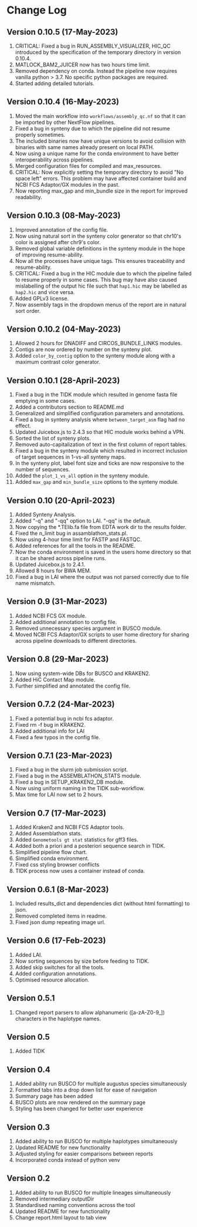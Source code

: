# Change Log

## Version 0.10.5 (17-May-2023)

1. CRITICAL: Fixed a bug in RUN_ASSEMBLY_VISUALIZER, HIC_QC introduced by the specification of the temporary directory in version 0.10.4.
2. MATLOCK_BAM2_JUICER now has two hours time limit.
3. Removed dependency on conda. Instead the pipeline now requires vanilla python > 3.7. No specific python packages are required.
4. Started adding detailed tutorials.

## Version 0.10.4 (16-May-2023)

1. Moved the main workflow into `workflows/assembly_qc.nf` so that it can be imported by other NextFlow pipelines.
2. Fixed a bug in synteny due to which the pipeline did not resume properly sometimes.
3. The included binaries now have unique versions to avoid collision with binaries with same names already present on local PATH.
4. Now using a unique name for the conda environment to have better interoperability across pipelines.
5. Merged configuration files for compiled and max_resources.
6. CRITICAL: Now explicitly setting the temporary directory to avoid "No space left" errors. This problem may have affected container build and NCBI FCS Adaptor/GX modules in the past.
7. Now reporting max_gap and min_bundle size in the report for improved readability.

## Version 0.10.3 (08-May-2023)

1. Improved annotation of the config file.
2. Now using natural sort in the synteny color generator so that chr10's color is assigned after chr9's color.
3. Removed global variable definitions in the synteny module in the hope of improving resume-ability.
4. Now all the processes have unique tags. This ensures traceability and resume-ability.
5. CRITICAL: Fixed a bug in the HIC module due to which the pipeline failed to resume properly in some cases. This bug may have also caused mislabelling of the output hic file such that `hap1.hic` may be labelled as `hap2.hic` and vice versa.
6. Added GPLv3 license.
7. Now assembly tags in the dropdown menus of the report are in natural sort order.

## Version 0.10.2 (04-May-2023)

1. Allowed 2 hours for DNADIFF and CIRCOS_BUNDLE_LINKS modules.
2. Contigs are now ordered by number on the synteny plot.
3. Added `color_by_contig` option to the synteny module along with a maximum contrast color generator.

## Version 0.10.1 (28-April-2023)

1. Fixed a bug in the TIDK module which resulted in genome fasta file emptying in some cases.
2. Added a contributors section to README.md
3. Generalized and simplified configuration parameters and annotations.
4. Fixed a bug in synteny analysis where `between_target_asm` flag had no effect.
5. Updated Juicebox.js to 2.4.3 so that HIC module works behind a VPN.
6. Sorted the list of synteny plots.
7. Removed auto-capitalization of text in the first column of report tables.
8. Fixed a bug in the synteny module which resulted in incorrect inclusion of target sequences in 1-vs-all synteny maps.
9. In the synteny plot, label font size and ticks are now responsive to the number of sequences.
10. Added the `plot_1_vs_all` option in the synteny module.
11. Added `max_gap` and `min_bundle_size` options to the synteny module.

## Version 0.10 (20-April-2023)

1. Added Synteny Analysis.
2. Added "-q" and "-qq" option to LAI. "-qq" is the default.
3. Now copying the *.TElib.fa file from EDTA work dir to the results folder.
4. Fixed the n_limit bug in assamblathon_stats.pl.
5. Now using 4-hour time limit for FASTP and FASTQC.
6. Added references for all the tools in the README.
7. Now the conda environment is saved in the users home directory so that it can be shared across pipeline runs.
8. Updated Juicebox.js to 2.4.1.
9. Allowed 8 hours for BWA MEM.
10. Fixed a bug in LAI where the output was not parsed correctly due to file name mismatch.

## Version 0.9 (31-Mar-2023)

1. Added NCBI FCS GX module.
2. Added additional annotation to config file.
3. Removed unnecessary species argument in BUSCO module.
4. Moved NCBI FCS Adaptor/GX scripts to user home directory for sharing across pipeline downloads to different directories.

## Version 0.8 (29-Mar-2023)

1. Now using system-wide DBs for BUSCO and KRAKEN2.
2. Added HiC Contact Map module.
3. Further simplified and annotated the config file.

## Version 0.7.2 (24-Mar-2023)

1. Fixed a potential bug in ncbi fcs adaptor.
2. Fixed rm -f bug in KRAKEN2.
3. Added additional info for LAI
4. Fixed a few typos in the config file.

## Version 0.7.1 (23-Mar-2023)

1. Fixed a bug in the slurm job submission script.
2. Fixed a bug in the ASSEMBLATHON_STATS module.
3. Fixed a bug in SETUP_KRAKEN2_DB module.
4. Now using uniform naming in the TIDK sub-workflow.
5. Max time for LAI now set to 2 hours.

## Version 0.7 (17-Mar-2023)

1. Added Kraken2 and NCBI FCS Adaptor tools.
2. Added Assemblathon stats.
3. Added `Genometools gt stat` statistics for gff3 files.
4. Added both a priori and a posteriori sequence search in TIDK.
5. Simplified pipeline flow chart.
6. Simplified conda environment.
7. Fixed css styling browser conflicts
8. TIDK process now uses a container instead of conda.

## Version 0.6.1 (8-Mar-2023)

1. Included results_dict and dependencies dict (without html formatting) to json.
2. Removed completed items in readme.
3. Fixed json dump repeating image url.

## Version 0.6 (17-Feb-2023)

1. Added LAI.
2. Now sorting sequences by size before feeding to TIDK.
3. Added skip switches for all the tools.
4. Added configuration annotations.
5. Optimised resource allocation.

## Version 0.5.1

1. Changed report parsers to allow alphanumeric ([a-zA-Z0-9_]) characters in the haplotype names.

## Version 0.5

1. Added TIDK

## Version 0.4

1. Added ability run BUSCO for multiple augustus species simultaneously
2. Formatted tabs into a drop down list for ease of navigation
3. Summary page has been added
4. BUSCO plots are now rendered on the summary page
5. Styling has been changed for better user experience

## Version 0.3

1. Added ability to run BUSCO for multiple haplotypes simultaneously
2. Updated README for new functionality
3. Adjusted styling for easier comparisons between reports
4. Incorporated conda instead of python venv

## Version 0.2

1. Added ability to run BUSCO for multiple lineages simultaneously
2. Removed intermediary outputDir
3. Standardised naming conventions across the tool
4. Updated README for new functionality
5. Change report.html layout to tab view
